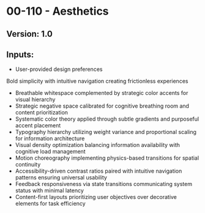 # 00-110 - Aesthetics

## Version: 1.0

## Inputs:

- User-provided design preferences

Bold simplicity with intuitive navigation creating frictionless experiences

- Breathable whitespace complemented by strategic color accents for visual hierarchy
- Strategic negative space calibrated for cognitive breathing room and content prioritization
- Systematic color theory applied through subtle gradients and purposeful accent placement
- Typography hierarchy utilizing weight variance and proportional scaling for information architecture
- Visual density optimization balancing information availability with cognitive load management
- Motion choreography implementing physics-based transitions for spatial continuity
- Accessibility-driven contrast ratios paired with intuitive navigation patterns ensuring universal usability
- Feedback responsiveness via state transitions communicating system status with minimal latency
- Content-first layouts prioritizing user objectives over decorative elements for task efficiency
